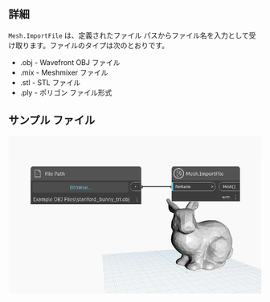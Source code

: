 ## 詳細
`Mesh.ImportFile` は、定義されたファイル パスからファイル名を入力として受け取ります。ファイルのタイプは次のとおりです。
- .obj - Wavefront OBJ ファイル
- .mix - Meshmixer ファイル
- .stl - STL ファイル
- .ply - ポリゴン ファイル形式

## サンプル ファイル

![Example](./Autodesk.DesignScript.Geometry.Mesh.ImportFile_img.jpg)
